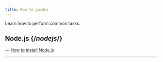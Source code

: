 ```yaml
---
title: How to guides
---
```


Learn how to perform common tasks.

## Node.js {/*nodejs*/}

— <a href="/guides/install_nodejs">How to install Node.js</a>

---